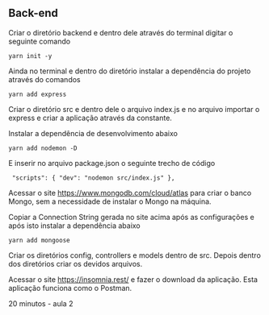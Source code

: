## Back-end

Criar o diretório backend e dentro dele através do terminal digitar o seguinte comando

``yarn init -y``

Ainda no terminal e dentro do diretório instalar a dependência do projeto através do comandos

``yarn add express``

Criar o diretório src e dentro dele o arquivo index.js e no arquivo importar o express e criar a aplicação através da constante.

Instalar a dependência de desenvolvimento abaixo

``yarn add nodemon -D``

E inserir no arquivo package.json o seguinte trecho de código

``
"scripts": {
    "dev": "nodemon src/index.js"
},``

Acessar o site https://www.mongodb.com/cloud/atlas para criar o banco Mongo, sem a necessidade de instalar o Mongo na máquina.

Copiar a Connection String gerada no site acima após as configurações e após isto instalar a dependência abaixo

``yarn add mongoose``

Criar os diretórios config, controllers e models dentro de src. Depois dentro dos diretórios criar os devidos arquivos.

Acessar o site https://insomnia.rest/ e fazer o download da aplicação. Esta aplicação funciona como o Postman.

20 minutos - aula 2